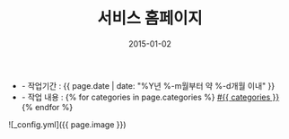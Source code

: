 ﻿---
layout: post
title: "서비스 홈페이지"
date: 2015-01-02
categories:
  - Homepage
  - Design
  - FrontEnd
  - MobileWeb
  - MakeShop
image: https://kjuhee0712.github.io/images/pages/20150102_smg.jpg
image-sm: https://kjuhee0712.github.io/images/thumbs/20150102_smg.jpg
---

<ul class="inform">
	<li class="preview__date" itemprop="datePublished" datetime="{{ page.date | date_to_xmlschema }}">- 작업기간 : {{ page.date | date: "%Y년 %-m월부터 약 %-d개월 이내" }}</li>
	<li class="preview__catetory" itemprop="catetory">- 작업 내용 :
		{% for categories in page.categories %}
           <a href="/category/{{ categories }}/">#{{ categories }}</a>     
      	{% endfor %}</li>
</ul>

![_config.yml]({{ page.image }})


